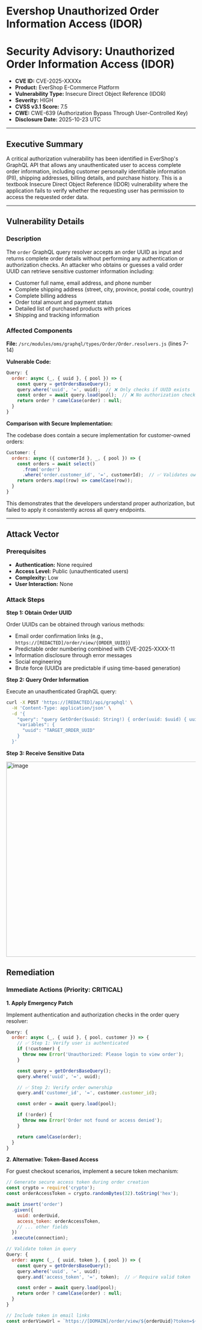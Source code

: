 # Evershop Unauthorized Order Information Access (IDOR)

# Security Advisory: Unauthorized Order Information Access (IDOR)

- **CVE ID:** CVE-2025-XXXXx
- **Product:** EverShop E-Commerce Platform
- **Vulnerability Type:** Insecure Direct Object Reference (IDOR)
- **Severity:** HIGH
- **CVSS v3.1 Score:** 7.5
- **CWE:** CWE-639 (Authorization Bypass Through User-Controlled Key)
- **Disclosure Date:** 2025-10-23 UTC
  
---

## Executive Summary

A critical authorization vulnerability has been identified in EverShop's GraphQL API that allows any unauthenticated user to access complete order information, including customer personally identifiable information (PII), shipping addresses, billing details, and purchase history. This is a textbook Insecure Direct Object Reference (IDOR) vulnerability where the application fails to verify whether the requesting user has permission to access the requested order data.

---

## Vulnerability Details

### Description

The `order` GraphQL query resolver accepts an order UUID as input and returns complete order details without performing any authentication or authorization checks. An attacker who obtains or guesses a valid order UUID can retrieve sensitive customer information including:

- Customer full name, email address, and phone number
- Complete shipping address (street, city, province, postal code, country)
- Complete billing address
- Order total amount and payment status
- Detailed list of purchased products with prices
- Shipping and tracking information

### Affected Components

**File:** `/src/modules/oms/graphql/types/Order/Order.resolvers.js` (lines 7-14)

**Vulnerable Code:**

```javascript
Query: {
  order: async (_, { uuid }, { pool }) => {
    const query = getOrdersBaseQuery();
    query.where('uuid', '=', uuid);  // ❌ Only checks if UUID exists
    const order = await query.load(pool);  // ❌ No authorization check
    return order ? camelCase(order) : null;
  }
}
```

**Comparison with Secure Implementation:**

The codebase does contain a secure implementation for customer-owned orders:

```javascript
Customer: {
  orders: async ({ customerId }, _, { pool }) => {
    const orders = await select()
      .from('order')
      .where('order.customer_id', '=', customerId);  // ✅ Validates ownership
    return orders.map((row) => camelCase(row));
  }
}
```

This demonstrates that the developers understand proper authorization, but failed to apply it consistently across all query endpoints.

---

## Attack Vector

### Prerequisites

- **Authentication:** None required
- **Access Level:** Public (unauthenticated users)
- **Complexity:** Low
- **User Interaction:** None

### Attack Steps

**Step 1: Obtain Order UUID**

Order UUIDs can be obtained through various methods:
- Email order confirmation links (e.g., `https://[REDACTED]/order/view/{ORDER_UUID}`)
- Predictable order numbering combined with CVE-2025-XXXX-11
- Information disclosure through error messages
- Social engineering
- Brute force (UUIDs are predictable if using time-based generation)

**Step 2: Query Order Information**

Execute an unauthenticated GraphQL query:

```bash
curl -X POST 'https://[REDACTED]/api/graphql' \
  -H 'Content-Type: application/json' \
  -d '{
    "query": "query GetOrder($uuid: String!) { order(uuid: $uuid) { uuid orderNumber customerEmail customerFullName customerTelephone grandTotal { value } shippingAddress { fullName telephone address1 city province postcode country { name } } billingAddress { fullName telephone address1 } items { productName qty productPrice { value } finalPrice { value } } } }",
    "variables": {
      "uuid": "TARGET_ORDER_UUID"
    }
  }'
```

**Step 3: Receive Sensitive Data**

<img width="941" height="518" alt="image" src="https://github.com/user-attachments/assets/0696e74f-c43d-4cfb-aa30-1e44a42269cc" />


## Remediation

### Immediate Actions (Priority: CRITICAL)

**1. Apply Emergency Patch**

Implement authentication and authorization checks in the order query resolver:

```javascript
Query: {
  order: async (_, { uuid }, { pool, customer }) => {
    // ✅ Step 1: Verify user is authenticated
    if (!customer) {
      throw new Error('Unauthorized: Please login to view order');
    }

    const query = getOrdersBaseQuery();
    query.where('uuid', '=', uuid);

    // ✅ Step 2: Verify order ownership
    query.and('customer_id', '=', customer.customer_id);

    const order = await query.load(pool);

    if (!order) {
      throw new Error('Order not found or access denied');
    }

    return camelCase(order);
  }
}
```

**2. Alternative: Token-Based Access**

For guest checkout scenarios, implement a secure token mechanism:

```javascript
// Generate secure access token during order creation
const crypto = require('crypto');
const orderAccessToken = crypto.randomBytes(32).toString('hex');

await insert('order')
  .given({
    uuid: orderUuid,
    access_token: orderAccessToken,
    // ... other fields
  })
  .execute(connection);

// Validate token in query
Query: {
  order: async (_, { uuid, token }, { pool }) => {
    const query = getOrdersBaseQuery();
    query.where('uuid', '=', uuid);
    query.and('access_token', '=', token);  // ✅ Require valid token

    const order = await query.load(pool);
    return order ? camelCase(order) : null;
  }
}

// Include token in email links
const orderViewUrl = `https://[DOMAIN]/order/view/${orderUuid}?token=${orderAccessToken}`;
```
